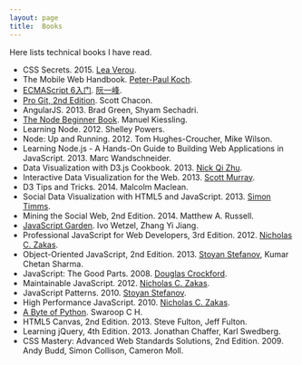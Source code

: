```yaml
---
layout: page
title:  Books
---
```


Here lists technical books I have read.

- CSS Secrets. 2015. [Lea Verou](http://lea.verou.me/).
- The Mobile Web Handbook. [Peter-Paul Koch](http://www.quirksmode.org/).
- [ECMAScript 6入门](http://es6.ruanyifeng.com/). [阮一峰](http://www.ruanyifeng.com/blog/).
- [Pro Git, 2nd Edition](https://git-scm.com/book/en/v2). Scott Chacon.
- AngularJS. 2013. Brad Green, Shyam Sechadri.
- [The Node Beginner Book](http://www.nodebeginner.org/). Manuel Kiessling.
- Learning Node. 2012. Shelley Powers.
- Node: Up and Running. 2012. Tom Hughes-Croucher, Mike Wilson.
- Learning Node.js - A Hands-On Guide to Building Web Applications in JavaScript. 2013. Marc Wandschneider.
- Data Visualization with D3.js Cookbook. 2013. [Nick Qi Zhu](http://nzhu.blogspot.ca/).
- Interactive Data Visualization for the Web. 2013. [Scott Murray](http://alignedleft.com/).
- D3 Tips and Tricks. 2014. Malcolm Maclean.
- Social Data Visualization with HTML5 and JavaScript. 2013. [Simon Timms](http://blog.simontimms.com/).
- Mining the Social Web, 2nd Edition. 2014. Matthew A. Russell.
- [JavaScript Garden](http://bonsaiden.github.io/JavaScript-Garden/). Ivo Wetzel, Zhang Yi Jiang.
- Professional JavaScript for Web Developers, 3rd Edition. 2012. [Nicholas C. Zakas](https://www.nczonline.net/).
- Object-Oriented JavaScript, 2nd Edition. 2013. [Stoyan Stefanov](http://www.phpied.com/), Kumar Chetan Sharma.
- JavaScript: The Good Parts. 2008. [Douglas Crockford](http://www.crockford.com/).
- Maintainable JavaScript. 2012. [Nicholas C. Zakas](https://www.nczonline.net/).
- JavaScript Patterns. 2010. [Stoyan Stefanov](http://www.phpied.com/).
- High Performance JavaScript. 2010. [Nicholas C. Zakas](https://www.nczonline.net/).
- [A Byte of Python](https://python.swaroopch.com/). Swaroop C H.
- HTML5 Canvas, 2nd Edition. 2013. Steve Fulton, Jeff Fulton.
- Learning jQuery, 4th Edition. 2013. Jonathan Chaffer, Karl Swedberg.
- CSS Mastery: Advanced Web Standards Solutions, 2nd Edition. 2009. Andy Budd, Simon Collison, Cameron Moll.